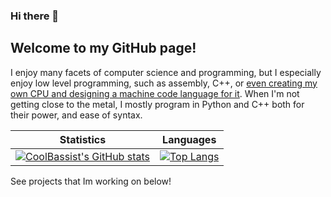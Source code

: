 ### Hi there 👋
Welcome to my GitHub page!
---
I enjoy many facets of computer science and programming, but I especially enjoy low level programming, such as assembly, C++, or [even creating my own CPU and designing a machine code language for it](https://github.com/CoolBassist/Homebrew-computer). When I'm not getting close to the metal, I mostly program in Python and C++ both for their power, and ease of syntax. 


<!--
**CoolBassist/CoolBassist** is a ✨ _special_ ✨ repository because its `README.md` (this file) appears on your GitHub profile.

Here are some ideas to get you started:

- 🔭 I’m currently working on ...
- 🌱 I’m currently learning ...
- 👯 I’m looking to collaborate on ...
- 🤔 I’m looking for help with ...
- 💬 Ask me about ...
- 📫 How to reach me: ...
- 😄 Pronouns: ...
- ⚡ Fun fact: ...
-->
|Statistics|Languages|
|-------|--------|
[![CoolBassist's GitHub stats](https://github-readme-stats.vercel.app/api?username=CoolBassist)](https://github.com/anuraghazra/github-readme-stats)|[![Top Langs](https://github-readme-stats.vercel.app/api/top-langs/?username=CoolBassist&layout=compact)](https://github.com/anuraghazra/github-readme-stats)|

See projects that Im working on below!
